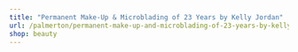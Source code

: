 ```yaml
---
title: "Permanent Make-Up & Microblading of 23 Years by Kelly Jordan"
url: /palmerton/permanent-make-up-and-microblading-of-23-years-by-kelly-jordan/
shop: beauty
---
```

